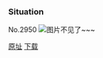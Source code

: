 ### Situation
No.2950
![图片不见了~~~](https://imgs.xkcd.com/comics/situation.png)

[原址](https://xkcd.com//2950) [下载](https://imgs.xkcd.com/comics/situation.png)

